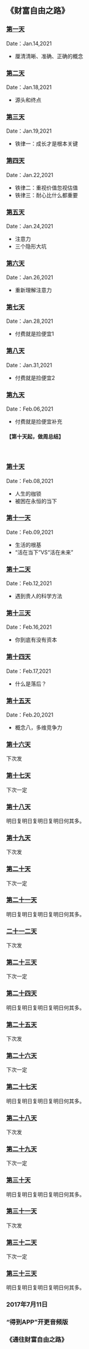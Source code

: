 ## 《财富自由之路》


### [第一天](day001.md)
Date：Jan.14,2021
* 厘清清晰、准确、正确的概念

### [第二天](day002.md)
Date：Jan.18,2021
* 源头和终点

### [第三天](day003.md)
Date：Jan.19,2021
* 铁律一：成长才是根本关键

### [第四天](day004.md)
Date：Jan.22,2021
* 铁律二：重视价值忽视估值
* 铁律三：耐心比什么都重要

### [第五天](day005.md)
Date：Jan.24,2021
* 注意力
* 三个隐形大坑

### [第六天](day006.md)
Date：Jan.26,2021
* 重新理解注意力

### [第七天](day007.md)
Date：Jan.28,2021
* 付费就是捡便宜1

### [第八天](day008.md)
Date：Jan.31,2021
* 付费就是捡便宜2

### [第九天](day009.md)
Date：Feb.06,2021
* 付费就是捡便宜补充
#### 【第十天起，做周总结】
<br>

### [第十天](day010.md)
Date：Feb.08,2021
* 人生的枷锁
* 被困在永恒的当下

### [第十一天](day011.md)
Date：Feb.09,2021
* 生活的根基
* “活在当下”VS“活在未来”

### [第十二天](day012.md)
Date：Feb.12,2021
* 遇到贵人的科学方法

### [第十三天](day013.md)
Date：Feb.16,2021
* 你到底有没有资本

### [第十四天](day014.md)
Date：Feb.17,2021
* 什么是落后？

### [第十五天](day015.md)
Date：Feb.20,2021
* 概念八，多维竞争力

### [第十六天](day016.md)
下次发

### [第十七天](day017.md)
下次一定

### [第十八天](day018.md)
明日复明日复明日复明日何其多。

### [第十九天](day019.md)
下次发

### [第二十天](day020.md)
下次一定

### [第二十一天](day021.md)
明日复明日复明日复明日何其多。

### [二十一二天](day022.md)
下次发

### [第二十三天](day023.md)
下次一定

### [第二十四天](day024.md)
明日复明日复明日复明日何其多。

### [第二十五天](day025.md)
下次发

### [第二十六天](day026.md)
下次一定

### [第二十七天](day027.md)
明日复明日复明日复明日何其多。

### [第二十八天](day028.md)
下次发

### [第二十九天](day029.md)
下次一定

### [第三十天](day030.md)
明日复明日复明日复明日何其多。

### [第三十一天](day031.md)
下次发

### [第三十二天](day032.md)
下次一定

### [第三十三天](day033.md)
明日复明日复明日复明日何其多。

### 2017年7月11日
### “得到APP”开更音频版
### 《通往财富自由之路》
